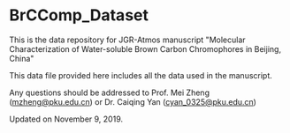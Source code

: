 # BrCComp_Dataset
This is the data repository for JGR-Atmos manuscript "Molecular Characterization of Water-soluble Brown Carbon Chromophores in Beijing, China"

This data file provided here includes all the data used in the manuscript.

Any questions should be addressed to Prof. Mei Zheng (mzheng@pku.edu.cn) or Dr. Caiqing Yan (cyan_0325@pku.edu.cn)

Updated on November 9, 2019.
